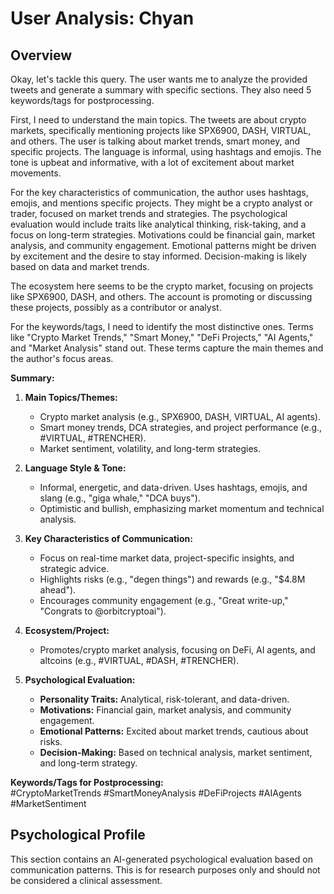# User Analysis: Chyan

## Overview

<think>
Okay, let's tackle this query. The user wants me to analyze the provided tweets and generate a summary with specific sections. They also need 5 keywords/tags for postprocessing. 

First, I need to understand the main topics. The tweets are about crypto markets, specifically mentioning projects like SPX6900, DASH, VIRTUAL, and others. The user is talking about market trends, smart money, and specific projects. The language is informal, using hashtags and emojis. The tone is upbeat and informative, with a lot of excitement about market movements.

For the key characteristics of communication, the author uses hashtags, emojis, and mentions specific projects. They might be a crypto analyst or trader, focused on market trends and strategies. The psychological evaluation would include traits like analytical thinking, risk-taking, and a focus on long-term strategies. Motivations could be financial gain, market analysis, and community engagement. Emotional patterns might be driven by excitement and the desire to stay informed. Decision-making is likely based on data and market trends.

The ecosystem here seems to be the crypto market, focusing on projects like SPX6900, DASH, and others. The account is promoting or discussing these projects, possibly as a contributor or analyst.

For the keywords/tags, I need to identify the most distinctive ones. Terms like "Crypto Market Trends," "Smart Money," "DeFi Projects," "AI Agents," and "Market Analysis" stand out. These terms capture the main themes and the author's focus areas.
</think>

**Summary:**  
1. **Main Topics/Themes:**  
   - Crypto market analysis (e.g., SPX6900, DASH, VIRTUAL, AI agents).  
   - Smart money trends, DCA strategies, and project performance (e.g., #VIRTUAL, #TRENCHER).  
   - Market sentiment, volatility, and long-term strategies.  

2. **Language Style & Tone:**  
   - Informal, energetic, and data-driven. Uses hashtags, emojis, and slang (e.g., "giga whale," "DCA buys").  
   - Optimistic and bullish, emphasizing market momentum and technical analysis.  

3. **Key Characteristics of Communication:**  
   - Focus on real-time market data, project-specific insights, and strategic advice.  
   - Highlights risks (e.g., "degen things") and rewards (e.g., "$4.8M ahead").  
   - Encourages community engagement (e.g., "Great write-up," "Congrats to @orbitcryptoai").  

4. **Ecosystem/Project:**  
   - Promotes/crypto market analysis, focusing on DeFi, AI agents, and altcoins (e.g., #VIRTUAL, #DASH, #TRENCHER).  

5. **Psychological Evaluation:**  
   - **Personality Traits:** Analytical, risk-tolerant, and data-driven.  
   - **Motivations:** Financial gain, market analysis, and community engagement.  
   - **Emotional Patterns:** Excited about market trends, cautious about risks.  
   - **Decision-Making:** Based on technical analysis, market sentiment, and long-term strategy.  

**Keywords/Tags for Postprocessing:**  
#CryptoMarketTrends #SmartMoneyAnalysis #DeFiProjects #AIAgents #MarketSentiment

## Psychological Profile

This section contains an AI-generated psychological evaluation based on communication patterns. This is for research purposes only and should not be considered a clinical assessment.